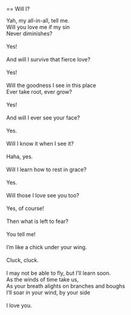 == Will I?

Yah, my all-in-all, tell me. \
Will you love me if my sin \
Never diminishes? \
 \
Yes! \
 \
And will I survive that fierce love? \
 \
Yes! \
 \
Will the goodness I see in this place \
Ever take root, ever grow? \
 \
Yes! \
 \
And will I ever see your face? \
 \
Yes. \
 \
Will I know it when I see it? \
 \
Haha, yes. \
 \
Will I learn how to rest in grace? \
 \
Yes. \
 \
Will those I love see you too? \
 \
Yes, of course! \
 \
Then what is left to fear? \
 \
You tell me! \
 \
I’m like a chick under your wing. \
 \
Cluck, cluck. \
 \
I may not be able to fly, but I’ll learn soon. \
As the winds of time take us, \
As your breath alights on branches and boughs \
I’ll soar in your wind, by your side \
 \
I love you.
